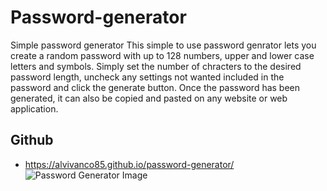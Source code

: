 # Password-generator
Simple password generator
This simple to use password genrator lets you create a random password with up to 128 numbers, upper and lower case letters and symbols. Simply set the number of chracters to the desired password length, uncheck any settings not wanted included in the password and click the generate button. Once the password has been generated, it can also be copied and pasted on any website or web application. 

## Github
* https://alvivanco85.github.io/password-generator/
![Password Generator Image](./passwordgenerator.png)
